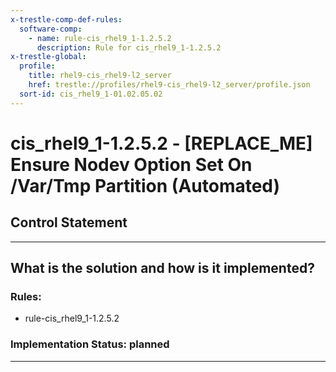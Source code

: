 ```yaml
---
x-trestle-comp-def-rules:
  software-comp:
    - name: rule-cis_rhel9_1-1.2.5.2
      description: Rule for cis_rhel9_1-1.2.5.2
x-trestle-global:
  profile:
    title: rhel9-cis_rhel9-l2_server
    href: trestle://profiles/rhel9-cis_rhel9-l2_server/profile.json
  sort-id: cis_rhel9_1-01.02.05.02
---
```


# cis_rhel9_1-1.2.5.2 - \[REPLACE_ME\] Ensure Nodev Option Set On /Var/Tmp Partition (Automated)

## Control Statement

______________________________________________________________________

## What is the solution and how is it implemented?

<!-- For implementation status enter one of: implemented, partial, planned, alternative, not-applicable -->

<!-- Note that the list of rules under ### Rules: is read-only and changes will not be captured after assembly to JSON -->

<!-- Add control implementation description here for control: cis_rhel9_1-1.2.5.2 -->

### Rules:

  - rule-cis_rhel9_1-1.2.5.2

### Implementation Status: planned

______________________________________________________________________
